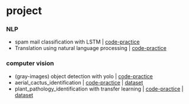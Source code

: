 # project

### NLP
- spam mail classification with LSTM | [code-practice](https://github.com/rbdus0715/one-week-one-project/blob/main/code-practice/spam%20mail%20classification%20with%20LSTM.ipynb)
- Translation using natural language processing | [code-practice](https://github.com/rbdus0715/one-week-one-project/blob/main/code-practice/Translation%20using%20natural%20language%20processing.ipynb)

### computer vision
- (gray-images) object detection  with yolo | [code-practice]()
- aerial_cactus_identification | [code-practice](https://github.com/rbdus0715/project/blob/main/code-practice/aerial_cactus_identification.ipynb) | [dataset](https://www.kaggle.com/competitions/aerial-cactus-identification)
- plant_pathology_identification with transfer learning | [code-practice](https://github.com/rbdus0715/project/blob/main/code-practice/plant_pathology_identification.ipynb) | [dataset](https://www.kaggle.com/competitions/plant-pathology-2020-fgvc7)
